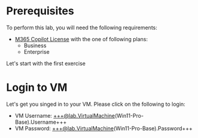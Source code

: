 # Prerequisites

To perform this lab, you will need the following requirements:

- [M365 Copilot License](https://www.microsoft.com/en-us/microsoft-365/copilot#plans) with the one of following plans:
  - Business
  - Enterprise


Let's start with the first exercise


# Login to VM

Let's get you singed in to your VM. Please click on the following to login:

- VM Username: +++@lab.VirtualMachine(Win11-Pro-Base).Username+++
- VM Password: +++@lab.VirtualMachine(Win11-Pro-Base).Password+++
